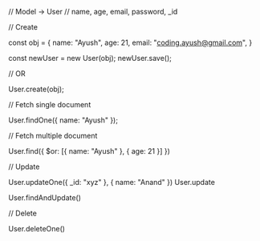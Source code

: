 // Model -> User
// name, age, email, password, _id

// Create

const obj = {
    name: "Ayush",
    age: 21,
    email: "coding.ayush@gmail.com",
}

const newUser = new User(obj);
newUser.save();

// OR

User.create(obj);

// Fetch single document

User.findOne({ name: "Ayush" });  

// Fetch multiple document

User.find({ $or: [{ name: "Ayush" }, { age: 21 }] }) 

// Update

User.updateOne({ _id: "xyz" }, { name: "Anand" })
User.update

User.findAndUpdate()

// Delete

User.deleteOne()